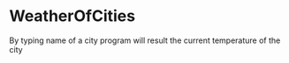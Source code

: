 # WeatherOfCities
By typing name of a city program will result  the current temperature of the city
